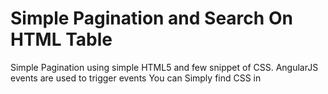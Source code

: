 # Simple Pagination and Search On HTML Table 
Simple Pagination using simple HTML5 and few snippet of CSS. AngularJS events are used to trigger events
 You can Simply find CSS in <Style> Tag in HTML file. 
